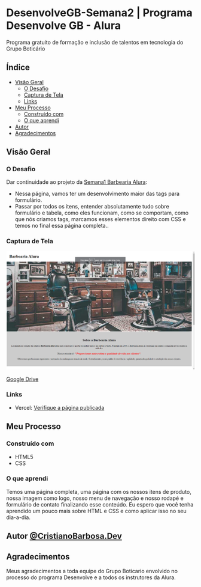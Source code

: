 # DesenvolveGB-Semana2 | Programa Desenvolve GB - Alura 

Programa gratuito de formação e inclusão de talentos em tecnologia do Grupo Boticário
 

## Índice

- [Visão Geral](#Visão-Geral)
  - [O Desafio](#O-Desafio)
  - [Captura de Tela](#Captura-de-Tela)
  - [Links](#links)
- [Meu Processo](#Meu-Processo)
  - [Construído com](#Construído-com)
  - [O que aprendi](#O-i-learned)
- [Autor](#Autor)
- [Agradecimentos](#Agradecimentos)

## Visão Geral

### O Desafio

Dar continuidade ao projeto da [Semana1 Barbearia Alura](https://github.com/cristianosbarbosadev/DesenvolveGB-Semana1):

- Nessa página, vamos ter um desenvolvimento maior das tags para formulário.
- Passar por todos os itens, entender absolutamente tudo sobre formulário e tabela, como eles funcionam, como se comportam, como que nós criamos tags, marcamos esses elementos direito com CSS e temos no final essa página completa..

### Captura de Tela

![](https://github.com/cristianosbarbosadev/DesenvolveGB-Semana1/blob/473aa6434d868b02cc3ed36039b207e4fbe4ffb7/captura_barbearia.png)

[Google Drive](https://drive.google.com/file/d/1aCWiJtwp93kT8X65MRffxP_TSkGICueo/view?usp=share_link)


### Links

- Vercel: [Verifique a página publicada](https://desenvolve-gb.vercel.app/)

## Meu Processo

### Construído com

- HTML5
- CSS

### O que aprendi

Temos uma página completa, uma página com os nossos itens de produto, nossa imagem como logo, nosso menu de navegação e nosso rodapé e formulário de contato finalizando esse conteúdo. Eu espero que você tenha aprendido um pouco mais sobre HTML e CSS e como aplicar isso no seu dia-a-dia.

## Autor [@CristianoBarbosa.Dev](https://www.linkedin.com/in/cristianosantosbarbosa/)

## Agradecimentos

Meus agradecimentos a toda equipe do Grupo Boticario envolvido no processo do programa Desenvolve e a todos os instrutores da Alura.
